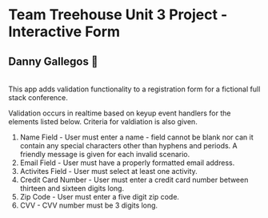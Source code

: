 # Team Treehouse Unit 3 Project - Interactive Form

## Danny Gallegos :unicorn:

<br/>
This app adds validation functionality to a registration form for a fictional full stack conference.

Validation occurs in realtime based on keyup event handlers for the elements listed below. Criteria for valdiation is also given.

1. Name Field - User must enter a name - field cannot be blank nor can it contain any special characters other than hyphens and periods. A friendly message is given for each invalid scenario.
2. Email Field - User must have a properly formatted email address.
3. Activites Field - User must select at least one activity.
4. Credit Card Number - User must enter a credit card number between thirteen and sixteen digits long.
5. Zip Code - User must enter a five digit zip code.
6. CVV - CVV number must be 3 digits long.
